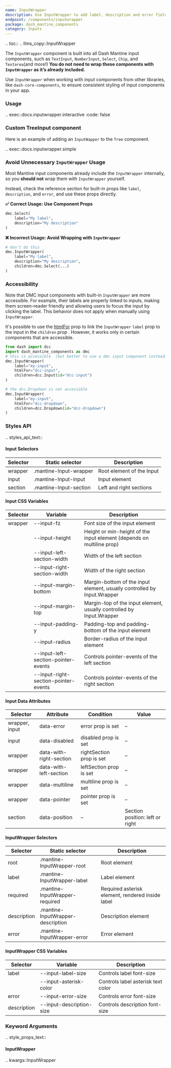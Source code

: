 ```yaml
---
name: InputWrapper
description: Use InputWrapper to add label, description and error fields to custom inputs.
endpoint: /components/inputwrapper
package: dash_mantine_components
category: Inputs
---
```


.. toc::
.. llms_copy::InputWrapper


The `InputWrapper` component is built into all Dash Mantine input components, such as `TextInput`, `NumberInput`,
`Select`, `Chip`, and `Textarea`(and more!) **You do not need to wrap these components with `InputWrapper` as it’s already included.**  

Use `InputWrapper` when working with input components from other libraries, like `dash-core-components`, to ensure 
consistent styling of input components in your app.  

### Usage


.. exec::docs.inputwrapper.interactive
    :code: false


### Custom TreeInput component

Here is an example of adding an `InputWapper` to the `Tree` component.

.. exec::docs.inputwrapper.simple

###  Avoid Unnecessary `InputWrapper` Usage  

Most Mantine input components already include the `InputWrapper` internally, so you **should not** wrap them with `InputWrapper` yourself.  

Instead, check the reference section for built-in props like `label`, `description`, and `error`, and use these props directly.

**✅ Correct Usage: Use Component Props**
```python
dmc.Select(
    label="My label",
    description="My description"
)
```  

**❌ Incorrect Usage: Avoid Wrapping with `InputWrapper`**
```python
# don't do this
dmc.InputWrapper(
    label="My label",
    description="My description",
    children=dmc.Select(...)  
)
```  

### Accessibility

Note that DMC input components with built-in `InputWrapper` are more accessible. For example, their labels
are properly linked to inputs, making them screen-reader friendly and allowing users to focus the input by clicking
the label. This behavior does not apply when manually using `InputWrapper`.

It's possible to use the [htmlFor](https://developer.mozilla.org/en-US/docs/Web/API/HTMLLabelElement/htmlFor) prop to
link the `InputWrapper` `label` prop to the input in the `children` prop .  However, it works only in certain components
that are accessible.  

```python
from dash import dcc
import dash_mantine_components as dmc
# this is accessible  (but better to use a dmc input component instead)
dmc.InputWrapper(
    label="my-input",
    htmlFor="dcc-input",
    children=dcc.Input(id="dcc-input")
)

# the dcc.Dropdown is not accessible
dmc.InputWrapper(
    label="my-input",
    htmlFor="dcc-dropdown",
    children=dcc.Dropdown(id="dcc-dropdown")
)


```


### Styles API

.. styles_api_text::

#### Input Selectors

| Selector  | Static selector            | Description                    |
|-----------|---------------------------|--------------------------------|
| wrapper   | .mantine-Input-wrapper     | Root element of the Input      |
| input     | .mantine-Input-input       | Input element                  |
| section   | .mantine-Input-section     | Left and right sections        |

#### Input CSS Variables

| Selector | Variable                              | Description |
|----------|--------------------------------------|-------------|
| wrapper  | --input-fz                           | Font size of the input element |
|          | --input-height                       | Height or min-height of the input element (depends on multiline prop) |
|          | --input-left-section-width           | Width of the left section |
|          | --input-right-section-width          | Width of the right section |
|          | --input-margin-bottom                | Margin-bottom of the input element, usually controlled by Input.Wrapper |
|          | --input-margin-top                   | Margin-top of the input element, usually controlled by Input.Wrapper |
|          | --input-padding-y                    | Padding-top and padding-bottom of the input element |
|          | --input-radius                       | Border-radius of the input element |
|          | --input-left-section-pointer-events  | Controls pointer-events of the left section |
|          | --input-right-section-pointer-events | Controls pointer-events of the right section |

#### Input Data Attributes

| Selector       | Attribute               | Condition                           | Value  |
|---------------|-------------------------|-------------------------------------|--------|
| wrapper, input | data-error              | error prop is set                  | –      |
| input         | data-disabled            | disabled prop is set               | –      |
| wrapper       | data-with-right-section  | rightSection prop is set           | –      |
| wrapper       | data-with-left-section   | leftSection prop is set            | –      |
| wrapper       | data-multiline           | multiline prop is set              | –      |
| wrapper       | data-pointer             | pointer prop is set                | –      |
| section       | data-position            | –                                   | Section position: left or right |

#### InputWrapper Selectors

| Selector  | Static selector               | Description                                         |
|-----------|--------------------------------|-----------------------------------------------------|
| root      | .mantine-InputWrapper-root     | Root element                                       |
| label     | .mantine-InputWrapper-label    | Label element                                      |
| required  | .mantine-InputWrapper-required | Required asterisk element, rendered inside label   |
| description | .mantine-InputWrapper-description | Description element                              |
| error     | .mantine-InputWrapper-error    | Error element                                      |

#### InputWrapper CSS Variables

| Selector    | Variable                   | Description                           |
|------------|----------------------------|---------------------------------------|
| label      | --input-label-size         | Controls label font-size              |
|            | --input-asterisk-color     | Controls label asterisk text color    |
| error      | --input-error-size         | Controls error font-size              |
| description | --input-description-size  | Controls description font-size        |



### Keyword Arguments
.. style_props_text::

#### InputWrapper

.. kwargs::InputWrapper
